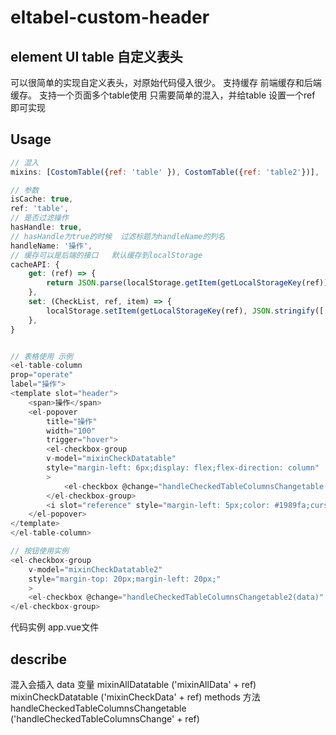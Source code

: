 
eltabel-custom-header
==========
## element UI table 自定义表头
可以很简单的实现自定义表头，对原始代码侵入很少。
支持缓存  前端缓存和后端缓存。
支持一个页面多个table使用
只需要简单的混入，并给table 设置一个ref 即可实现

## Usage
```js
// 混入
mixins: [CostomTable({ref: 'table' }), CostomTable({ref: 'table2'})],

// 参数
isCache: true,
ref: 'table',
// 是否过滤操作
hasHandle: true,
// hasHandle为true的时候  过滤标题为handleName的列名
handleName: '操作',
// 缓存可以是后端的接口   默认缓存到localStorage  
cacheAPI: {
    get: (ref) => {
        return JSON.parse(localStorage.getItem(getLocalStorageKey(ref)))
    },
    set: (CheckList, ref, item) => {
        localStorage.setItem(getLocalStorageKey(ref), JSON.stringify([...CheckList]))
    },
}


// 表格使用 示例
<el-table-column
prop="operate"
label="操作">
<template slot="header">
    <span>操作</span>
    <el-popover
        title="操作"
        width="100"
        trigger="hover">
        <el-checkbox-group 
        v-model="mixinCheckDatatable"
        style="margin-left: 6px;display: flex;flex-direction: column"
        >
            <el-checkbox @change="handleCheckedTableColumnsChangetable(data)" v-for="data in mixinAllDatatable" :label="data.id" :key="data.id">{{ data.label }}</el-checkbox>
        </el-checkbox-group>
        <i slot="reference" style="margin-left: 5px;color: #1989fa;cursor: pointer;" class="el-icon-s-tools"></i>
    </el-popover>
</template>
</el-table-column>

// 按钮使用实例
<el-checkbox-group 
    v-model="mixinCheckDatatable2"
    style="margin-top: 20px;margin-left: 20px;"
    >
    <el-checkbox @change="handleCheckedTableColumnsChangetable2(data)"  v-for="data in mixinAllDatatable2" :label="data.id" :key="data.id">{{ data.label }}</el-checkbox>
</el-checkbox-group>
```
代码实例 app.vue文件

## describe
混入会插入
data 变量
        mixinAllDatatable ('mixinAllData' + ref)
        mixinCheckDatatable  ('mixinCheckData' + ref)
methods 方法
handleCheckedTableColumnsChangetable ('handleCheckedTableColumnsChange' + ref)